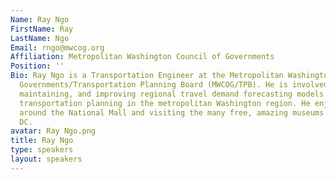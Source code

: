 ```yaml
---
Name: Ray Ngo
FirstName: Ray
LastName: Ngo
Email: rngo@mwcog.org
Affiliation: Metropolitan Washington Council of Governments
Position: ''
Bio: Ray Ngo is a Transportation Engineer at the Metropolitan Washington Council of
  Governments/Transportation Planning Board (MWCOG/TPB). He is involved in developing,
  maintaining, and improving regional travel demand forecasting models used for long-range
  transportation planning in the metropolitan Washington region. He enjoys jogging
  around the National Mall and visiting the many free, amazing museums in Washington,
  DC.
avatar: Ray Ngo.png
title: Ray Ngo
type: speakers
layout: speakers
---
```

